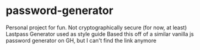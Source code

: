 # password-generator
Personal project for fun. Not cryptographically secure (for now, at least)
Lastpass Generator used as style guide
Based this off of a similar vanilla js password generator on GH, but I can't find the link anymore
